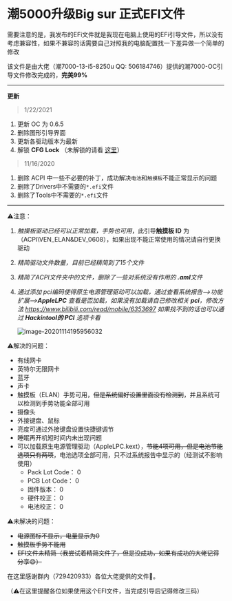 # 潮5000升级Big sur 正式EFI文件

需要注意的是，我发布的EFi文件就是我现在电脑上使用的EFi引导文件，所以没有考虑兼容性，如果不兼容的话需要自己对照我的电脑配置找一下差异做一个简单的修改

该文件是由大佬（潮7000-13-i5-8250u QQ: 506184746）提供的潮7000-OC引导文件修改完成的，**完美99%**

------

**更新**

> 1/22/2021

1. 更新 OC 为 0.6.5
2. 删除图形引导界面
3. 更新各驱动版本为最新
4. 解锁 **CFG Lock** （未解锁的请看 [这里](https://blog.csdn.net/one_a_xiaobai/article/details/109705321)）

> 11/16/2020

1. 删除 ACPI 中一些不必要的补丁，成功解决`电池`和`触摸板`不能正常显示的问题
2. 删除了Drivers中不需要的`*.efi`文件
3. 删除了Tools中不需要的`*.efi`文件

------

⚠️注意：

1. *触摸板驱动已经可以正常加载，手势也可用*，此引导**触摸板 ID** 为（ACPI\VEN_ELAN&DEV_0608），如果出现不能正常使用的情况请自行更换驱动

2. *精简驱动文件数量，目前已经精简到了15个文件*

3. *精简了ACPI文件夹中的文件，删除了一些对系统没有作用的 **.aml**文件*

4. *通过添加 pci编码使得原生电源管理驱动可以加载，通过查看系统报告—>功能扩展—>**AppleLPC** 查看是否加载，如果没有加载请自己修改相关  **pci**，修改方法 https://www.bilibili.com/read/mobile/6353697 如果找不到的话也可以通过 **Hackintool的 PCI** 选项卡看*

   <img src="https://gitee.com/masonsxu/cloudimg/raw/master//img/image-20201114195956032.png" alt="image-20201114195956032"  />

⚠️解决的问题：

- 有线网卡
- 英特尔无限网卡
- 蓝牙
- 声卡
- 触摸板（ELAN）手势可用，~~但是系统偏好设置里面没有检测到~~，并且系统可以检测到手势功能全部可用
- 摄像头
- 外接键盘、鼠标
- 亮度可通过外接键盘设置快捷键调节
- 睡眠再开机短时间内未出现问题
- 可以加载原生电源管理驱动（AppleLPC.kext），~~节能4项可用，但是电池节能选项只有两项~~，电池选项全部可用，只不过系统报告中显示的（经测试不影响使用）
  - Pack Lot Code：	0
  - PCB Lot Code：	0
  -  固件版本：	0
  -  硬件校正：	0
  -  电池校正：	0

⚠️未解决的问题：

- ~~电源图标不显示，电量显示为0~~
- ~~触摸板手势不能用~~
- ~~EFI文件未精简（我尝试着精简文件了，但是没成功，如果有成功的大佬记得分享😄）~~

在这里感谢群内（729420933）各位大佬提供的文件🙏。

（⚠️在这里提醒各位如果使用这个EFI文件，当完成引导后记得修改三码）

